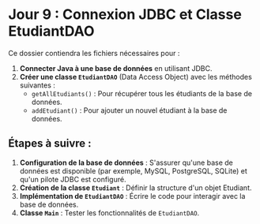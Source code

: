 # Jour 9 : Connexion JDBC et Classe EtudiantDAO

Ce dossier contiendra les fichiers nécessaires pour :

1.  **Connecter Java à une base de données** en utilisant JDBC.
2.  **Créer une classe `EtudiantDAO`** (Data Access Object) avec les méthodes suivantes :
    *   `getAllEtudiants()` : Pour récupérer tous les étudiants de la base de données.
    *   `addEtudiant()` : Pour ajouter un nouvel étudiant à la base de données.

## Étapes à suivre :

1.  **Configuration de la base de données** : S'assurer qu'une base de données est disponible (par exemple, MySQL, PostgreSQL, SQLite) et qu'un pilote JDBC est configuré.
2.  **Création de la classe `Etudiant`** : Définir la structure d'un objet Etudiant.
3.  **Implémentation de `EtudiantDAO`** : Écrire le code pour interagir avec la base de données.
4.  **Classe `Main`** : Tester les fonctionnalités de `EtudiantDAO`.
